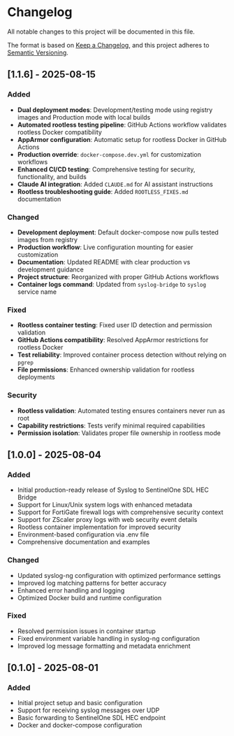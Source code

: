 # Changelog

All notable changes to this project will be documented in this file.

The format is based on [Keep a Changelog](https://keepachangelog.com/en/1.0.0/),
and this project adheres to [Semantic Versioning](https://semver.org/spec/v2.0.0.html).

## [1.1.6] - 2025-08-15

### Added
- **Dual deployment modes**: Development/testing mode using registry images and Production mode with local builds
- **Automated rootless testing pipeline**: GitHub Actions workflow validates rootless Docker compatibility
- **AppArmor configuration**: Automatic setup for rootless Docker in GitHub Actions
- **Production override**: `docker-compose.dev.yml` for customization workflows
- **Enhanced CI/CD testing**: Comprehensive testing for security, functionality, and builds
- **Claude AI integration**: Added `CLAUDE.md` for AI assistant instructions
- **Rootless troubleshooting guide**: Added `ROOTLESS_FIXES.md` documentation

### Changed
- **Development deployment**: Default docker-compose now pulls tested images from registry
- **Production workflow**: Live configuration mounting for easier customization
- **Documentation**: Updated README with clear production vs development guidance
- **Project structure**: Reorganized with proper GitHub Actions workflows
- **Container logs command**: Updated from `syslog-bridge` to `syslog` service name

### Fixed
- **Rootless container testing**: Fixed user ID detection and permission validation
- **GitHub Actions compatibility**: Resolved AppArmor restrictions for rootless Docker
- **Test reliability**: Improved container process detection without relying on `pgrep`
- **File permissions**: Enhanced ownership validation for rootless deployments

### Security
- **Rootless validation**: Automated testing ensures containers never run as root
- **Capability restrictions**: Tests verify minimal required capabilities
- **Permission isolation**: Validates proper file ownership in rootless mode

## [1.0.0] - 2025-08-04

### Added
- Initial production-ready release of Syslog to SentinelOne SDL HEC Bridge
- Support for Linux/Unix system logs with enhanced metadata
- Support for FortiGate firewall logs with comprehensive security context
- Support for ZScaler proxy logs with web security event details
- Rootless container implementation for improved security
- Environment-based configuration via .env file
- Comprehensive documentation and examples

### Changed
- Updated syslog-ng configuration with optimized performance settings
- Improved log matching patterns for better accuracy
- Enhanced error handling and logging
- Optimized Docker build and runtime configuration

### Fixed
- Resolved permission issues in container startup
- Fixed environment variable handling in syslog-ng configuration
- Improved log message formatting and metadata enrichment

## [0.1.0] - 2025-08-01

### Added
- Initial project setup and basic configuration
- Support for receiving syslog messages over UDP
- Basic forwarding to SentinelOne SDL HEC endpoint
- Docker and docker-compose configuration

